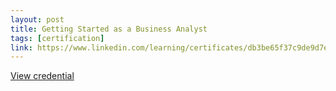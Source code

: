 ```yaml
---
layout: post
title: Getting Started as a Business Analyst
tags: [certification]
link: https://www.linkedin.com/learning/certificates/db3be65f37c9de9d7e4a94108a9ea3a3e6820601ad8f584f51648acfe4af9797
---
```


<a href="https://www.linkedin.com/learning/certificates/db3be65f37c9de9d7e4a94108a9ea3a3e6820601ad8f584f51648acfe4af9797" target="_blank">View credential</a>